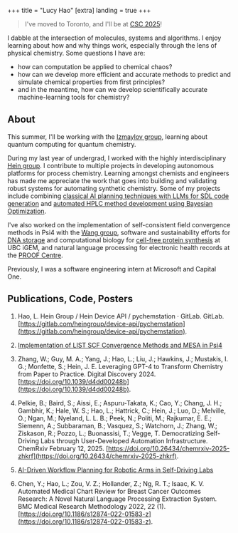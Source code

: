 +++
title = "Lucy Hao"
[extra]
landing = true
+++

> I've moved to Toronto, and I'll be at [CSC 2025](https://www.cheminst.ca/conference/canadian-chemistry-conference-and-exhibition-csc-2025/)!

I dabble at the intersection of molecules, systems and algorithms. I enjoy learning about how and why things work, especially through the lens of physical chemistry. Some questions I have are: 

- how can computation be applied to chemical chaos?
- how can we develop more efficient and accurate methods to predict and simulate chemical properties from first principles?
- and in the meantime, how can we develop scientifically accurate machine-learning tools for chemistry?

## About
This summer, I'll be working with the [Izmaylov group](https://www.utsc.utoronto.ca/~aizmaylov/), learning about quantum computing for quantum chemistry.

During my last year of undergrad, I worked with the highly interdisciplinary [Hein group](https://groups2.chem.ubc.ca/jheints1/). I contribute to multiple projects in developing autonomous platforms for process chemistry. Learning amongst chemists and engineers has made me appreciate the work that goes into building and validating robust systems for automating synthetic chemistry. Some of my projects include combining [classical AI planning techniques with LLMs for SDL code generation](https://gitlab.com/heingroup/robotactionplanning) and [automated HPLC method development using Bayesian Optimization](https://gitlab.com/heingroup/hplc-method-optimization).

I've also worked on the implementation of self-consistent field convergence methods in Psi4 with the [Wang group](https://www.chem.ubc.ca/yan-alexander-wang), software and sustainability efforts for [DNA storage](https://2024.igem.wiki/ubc-vancouver/) and computational biology for [cell-free protein synthesis](https://2023.igem.wiki/ubc-vancouver/) at UBC iGEM, and natural language processing for electronic health records at the [PROOF Centre](https://www.proofcentre.ca/).

Previously, I was a software engineering intern at Microsoft and Capital One.

## Publications, Code, Posters
1. Hao, L. Hein Group / Hein Device API / pychemstation · GitLab. GitLab. [https://gitlab.com/heingroup/device-api/pychemstation](https://gitlab.com/heingroup/device-api/pychemstation).

2. [Implementation of LIST SCF Convergence Methods and MESA in Psi4](chem445.pdf)

3. Zhang, W.; Guy, M. A.; Yang, J.; Hao, L.; Liu, J.; Hawkins, J.; Mustakis, I. G.; Monfette,
S.; Hein, J. E. Leveraging GPT-4 to Transform Chemistry from Paper to Practice. Digital
Discovery 2024. [https://doi.org/10.1039/d4dd00248b](https://doi.org/10.1039/d4dd00248b).

4. Pelkie, B.; Baird, S.; Aissi, E.; Aspuru-Takata, K.; Cao, Y.; Chang, J. H.; Gambhir, K.; Hale, W. S.; Hao, L.; Hattrick, C.; Hein, J.; Luo, D.; Melville, O.; Ngan, M.; Nyeland, L. L. B.; Peek, N.; Politi, M.; Rajkumar, E. E.; Siemenn, A.; Subbaraman, B.; Vasquez, S.; Watchorn, J.; Zhang, W.; Ziskason, R.; Pozzo, L.; Buonassisi, T.; Vegge, T. Democratizing Self-Driving Labs through User-Developed Automation Infrastructure. ChemRxiv February 12, 2025. [https://doi.org/10.26434/chemrxiv-2025-zhkrf](https://doi.org/10.26434/chemrxiv-2025-zhkrf).


5. [AI-Driven Workflow Planning for Robotic Arms in Self-Driving Labs](llm.pdf)

6. Chen, Y.; Hao, L.; Zou, V. Z.; Hollander, Z.; Ng, R. T.; Isaac, K. V. Automated
Medical Chart Review for Breast Cancer Outcomes Research: A Novel Natural Language Processing Extraction System. BMC Medical Research Methodology 2022, 22 (1).
[https://doi.org/10.1186/s12874-022-01583-z](https://doi.org/10.1186/s12874-022-01583-z).
